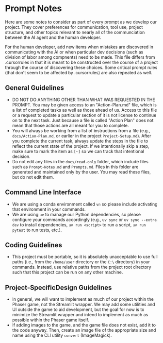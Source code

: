 # Prompt Notes

Here are some notes to consider as part of every prompt as we develop our project. They cover preferences for communication, tool use, project structure, and other topics relevant to nearly all of the communciation between the AI agent and the human developer.

For the human developer, add new items when mistakes are discovered in communicating with the AI or when particular dev decisions (such as division of labor among compnents) need to be made. This file differs from .cursorrules in that it is meant to be constructed over the course of a project through the course of discovering these choices. Some critical prompt rules (that don't seem to be affected by .cursorrules) are also repeated as well.

## General Guidelines
- DO NOT DO ANYTHING OTHER THAN WHAT WAS REQUESTED IN THE PROMPT. You may be given access to an "Action-Plan.md" file, which is a list of completed tasks as well as those ahead of us. Access to this file or a request to update a particular section of it is not license to continue on to the next task. Just because a file is called "Action Plan" does not mean that those actions are all meant for you to complete.
- You will always be working from a list of instructions from a file (e.g., `docs/Action-Plan.md`, or earlier in the project `Project-Setup.md`). After you complete the current task, always update the steps in the file to reflect the current state of the project. If we intentionally skip a step, make sure to mark the item as `[~]` so we can track that intentional decision.
- Do not edit any files in the `docs/read-only` folder, which include files such as `Prompt-Notes.md` and `Prompts.md`. Files in this folder are generated and maintained only by the user. You may read these files, but do not edit them.

## Command Line Interface
- We are using a conda environment called `vn` so please include activating that environment in your commands.
- We are using `uv` to manage our Python dependencies, so please configure your commands accordingly (e.g., `uv sync` or `uv sync --extra dev` to install dependencies, `uv run <script>` to run a script, `uv run pytest` to run tests, etc.).

## Coding Guidelines
- This project must be portable, so it is absolutely unacceptable to use full paths (i.e., from the `/home/user` directory or the `C:\` directory) in your commands.  Instead, use relative paths from the project root directory such that this project can be run on any other machine.

## Project-SpecificDesign Guidelines
- In general, we will want to implement as much of our project within the Phaser game, not the Streamlit wrapper.  We may add some utilities and UI outside the game to aid development, but the goal for now is to minimize the Streamlit wrapper and intend to implement as much as possible within the Phaser game itself.
- If adding images to the game, and the game file does not exist, add it to the code anyway. Then, create an image file of the appropriate size and name using the CLI utility `convert` (ImageMagick).
